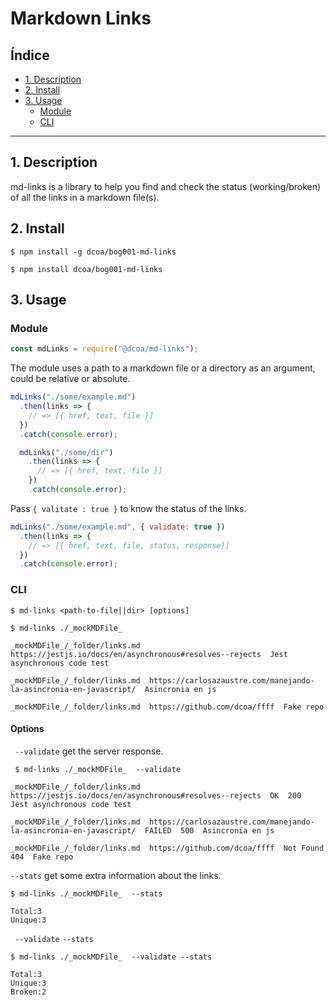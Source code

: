 # Markdown Links

## Índice

* [1. Description](#1-description)
* [2. Install](#2-install)
* [3. Usage](#3-usage)
  * [Module](#module)
  * [CLI](#cli)
***

## 1. Description

md-links is a library to help you find and check the status (working/broken) of all the links in a markdown file(s).

## 2. Install


```
$ npm install -g dcoa/bog001-md-links
```

```
$ npm install dcoa/bog001-md-links
```
## 3. Usage

### Module
```js
const mdLinks = require("@dcoa/md-links");
```

The module uses a path to a markdown file or a directory as an argument, could be relative or absolute.
```js
mdLinks("./some/example.md")
  .then(links => {
    // => [{ href, text, file }]
  })
  .catch(console.error);

  mdLinks("./some/dir")
    .then(links => {
      // => [{ href, text, file }]
    })
    .catch(console.error);

```
Pass ``{ valitate : true }`` to know the status of the links.
```js
mdLinks("./some/example.md", { validate: true })
  .then(links => {
    // => [{ href, text, file, status, response}]
  })
  .catch(console.error);
```
### CLI

`$ md-links <path-to-file||dir> [options]`

~~~
$ md-links ./_mockMDFile_

_mockMDFile_/_folder/links.md  https://jestjs.io/docs/en/asynchronous#resolves--rejects  Jest asynchronous code test

_mockMDFile_/_folder/links.md  https://carlosazaustre.com/manejando-la-asincronia-en-javascript/  Asincronia en js

_mockMDFile_/_folder/links.md  https://github.com/dcoa/ffff  Fake repo
~~~

#### Options
` --validate` get the server response.

~~~
 $ md-links ./_mockMDFile_  --validate

_mockMDFile_/_folder/links.md  https://jestjs.io/docs/en/asynchronous#resolves--rejects  OK  200  Jest asynchronous code test

_mockMDFile_/_folder/links.md  https://carlosazaustre.com/manejando-la-asincronia-en-javascript/  FAILED  500  Asincronia en js

_mockMDFile_/_folder/links.md  https://github.com/dcoa/ffff  Not Found  404  Fake repo
~~~
`--stats` get some extra information about the links.
~~~
$ md-links ./_mockMDFile_  --stats

Total:3
Unique:3
~~~
` --validate` `--stats`

~~~
$ md-links ./_mockMDFile_  --validate --stats

Total:3
Unique:3
Broken:2
~~~
